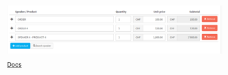![Resources/doc/collection.png](Resources/doc/collection.png)

[Docs](modification/Resources/doc/index.md)